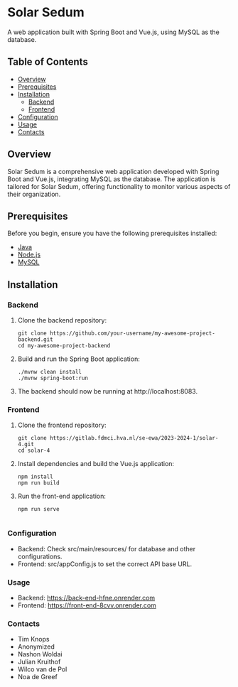 # Solar Sedum

A web application built with Spring Boot and Vue.js, using MySQL as the database.

## Table of Contents

- [Overview](#overview)
- [Prerequisites](#prerequisites)
- [Installation](#installation)
    - [Backend](#backend)
    - [Frontend](#frontend)
- [Configuration](#configuration)
- [Usage](#usage)
- [Contacts](#contacts)

## Overview

Solar Sedum is a comprehensive web application developed with Spring Boot and Vue.js, integrating MySQL as the database. The application is tailored for Solar Sedum, offering functionality to monitor various aspects of their organization.

## Prerequisites

Before you begin, ensure you have the following prerequisites installed:

- [Java](https://www.java.com/en/download/)
- [Node.js](https://nodejs.org/)
- [MySQL](https://www.mysql.com/)

## Installation

### Backend

1. Clone the backend repository:

   ```
   git clone https://github.com/your-username/my-awesome-project-backend.git
   cd my-awesome-project-backend

2. Build and run the Spring Boot application:
   ```
   ./mvnw clean install
   ./mvnw spring-boot:run

3. The backend should now be running at http://localhost:8083.


### Frontend
1. Clone the frontend repository:
    ```
    git clone https://gitlab.fdmci.hva.nl/se-ewa/2023-2024-1/solar-4.git
    cd solar-4

2. Install dependencies and build the Vue.js application:
    ```
   npm install
   npm run build

3. Run the front-end application:
   ```
   npm run serve


### Configuration

- Backend: Check src/main/resources/ for database and other configurations.
- Frontend: src/appConfig.js to set the correct API base URL.


### Usage

- Backend: https://back-end-hfne.onrender.com
- Frontend: https://front-end-8cvv.onrender.com


### Contacts
- Tim Knops
- Anonymized
- Nashon Woldai
- Julian Kruithof
- Wilco van de Pol
- Noa de Greef
